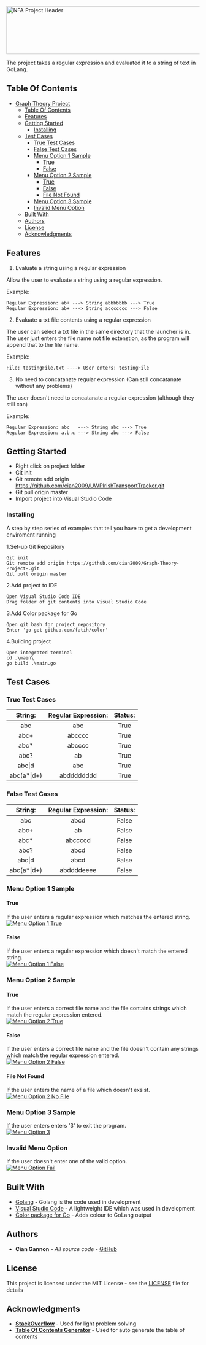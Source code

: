 <a href="https://imgur.com/hEruUSM"><img src="https://imgur.com/hEruUSM.png" height="125" width="750" title="NFA Project Header"/></a>


The project takes a regular expression and evaluated it to a string of text in GoLang.

## Table Of Contents

- [Graph Theory Project](#graph-theory-project)
  * [Table Of Contents](#table-of-contents)
  * [Features](#features)
  * [Getting Started](#getting-started)
    + [Installing](#installing)
  * [Test Cases](#test-cases)
    + [True Test Cases](#true-test-cases)
    + [False Test Cases](#false-test-cases)
    + [Menu Option 1 Sample](#menu-option-1-sample)
      - [True](#true)
      - [False](#false)
    + [Menu Option 2 Sample](#menu-option-2-sample)
      - [True](#true-1)
      - [False](#false-1)
      - [File Not Found](#file-not-found)
    + [Menu Option 3 Sample](#menu-option-3-sample)
    + [Invalid Menu Option](#invalid-menu-option)
  * [Built With](#built-with)
  * [Authors](#authors)
  * [License](#license)
  * [Acknowledgments](#acknowledgments)
  
## Features
1. Evaluate a string using a regular expression

Allow the user to evaluate a string using a regular expression.

Example:
```
Regular Expression: ab+ ---> String abbbbbbb ---> True
Regular Expression: ab+ ---> String accccccc ---> False
```

2. Evaluate a txt file contents using a regular expression

The user can select a txt file in the same directory that the launcher is in.
The user just enters the file name not file extenstion, as the program will append that to the file name.

Example: 
```
File: testingFile.txt ----> User enters: testingFile
```

3. No need to concatanate regular expression (Can still concatanate without any problems)

The user doesn't need to concatanate a regular expression (although they still can)

Example: 
```
Regular Expression: abc   ---> String abc ---> True
Regular Expression: a.b.c ---> String abc ---> False
```


## Getting Started

- Right click on project folder
- Git init
- Git remote add origin https://github.com/cian2009/UWPIrishTransportTracker.git
- Git pull origin master
- Import project into Visual Studio Code

### Installing

A step by step series of examples that tell you have to get a development enviroment running

1.Set-up Git Repository

```
Git init
Git remote add origin https://github.com/cian2009/Graph-Theory-Project-.git
Git pull origin master
```

2.Add project to IDE

```
Open Visual Studio Code IDE
Drag folder of git contents into Visual Studio Code
```

3.Add Color package for Go

```
Open git bash for project repository
Enter 'go get github.com/fatih/color'
```

4.Building project

```
Open integrated terminal
cd .\main\
go build .\main.go
```

## Test Cases

### True Test Cases

String:                    |  Regular Expression:      | Status:
:-------------------------:|:-------------------------:|:-------------------------:
abc                        |abc                        |True
abc+                       |abcccc                     |True
abc*                       |abcccc                     |True
abc?                       |ab                         |True
abc&#124;d                 |abc                        |True
abc(a*&#124;d+)            |abdddddddd                 |True
 
### False Test Cases
 
String:                    |  Regular Expression:      | Status:
:-------------------------:|:-------------------------:|:-------------------------:
abc                        |abcd                       |False
abc+                       |ab                         |False
abc*                       |abccccd                    |False
abc?                       |abcd                       |False
abc&#124;d                 |abcd                       |False
abc(a*&#124;d+)            |abddddeeee                 |False

### Menu Option 1 Sample

#### True 
If the user enters a regular expression which matches the entered string. </br>
<a href="https://imgur.com/M1l0RBF"><img src="https://imgur.com/M1l0RBF.png" title="Menu Option 1 True"/></a>

#### False
If the user enters a regular expression which doesn't match the entered string. </br>
<a href="https://imgur.com/GhiE2BG"><img src="https://imgur.com/GhiE2BG.png" title="Menu Option 1 False"/></a>

### Menu Option 2 Sample

#### True 
If the user enters a correct file name and the file contains strings which match the regular expression entered. </br>
<a href="https://imgur.com/pRJ1YgV"><img src="https://imgur.com/pRJ1YgV.png" title="Menu Option 2 True"/></a>

#### False
If the user enters a correct file name and the file doesn't contain any strings which match the regular expression entered. </br>
<a href="https://imgur.com/9K5DtcW"><img src="https://imgur.com/9K5DtcW.png" title="Menu Option 2 False"/></a>

#### File Not Found 
If the user enters the name of a file which doesn't exsist. </br>
<a href="https://imgur.com/rXYuoFD"><img src="https://imgur.com/rXYuoFD.png" title="Menu Option 2 No File"/></a>

### Menu Option 3 Sample

If the user enters enters '3' to exit the program. </br>
<a href="https://imgur.com/HNmqD5v"><img src="https://imgur.com/HNmqD5v.png" title="Menu Option 3"/></a>

### Invalid Menu Option

If the user doesn't enter one of the valid option. </br>
<a href="https://imgur.com/o9z8zlW"><img src="https://imgur.com/o9z8zlW.png" title="Menu Option Fail"/></a>

## Built With

* [Golang](https://golang.org/) - Golang is the code used in development
* [Visual Studio Code](https://code.visualstudio.com/) - A lightweight IDE which was used in development
* [Color package for Go](https://github.com/fatih/color) - Adds colour to GoLang output

## Authors

* **Cian Gannon** - *All source code* - [GitHub](https://github.com/cian2009)

## License

This project is licensed under the MIT License - see the [LICENSE](LICENSE) file for details

## Acknowledgments

* **[StackOverflow](https://stackoverflow.com/)** - Used for light problem solving
* **[Table Of Contents Generator](https://ecotrust-canada.github.io/markdown-toc/)** - Used for auto generate the table of contents
